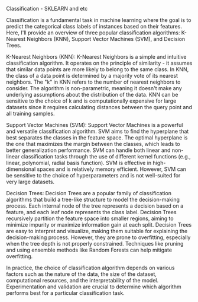 Classification - SKLEARN and etc

Classification is a fundamental task in machine learning where the goal is to predict the categorical class labels of instances based on their features. Here, I'll provide an overview of three popular classification algorithms: K-Nearest Neighbors (KNN), Support Vector Machines (SVM), and Decision Trees.

K-Nearest Neighbors (KNN):
K-Nearest Neighbors is a simple and intuitive classification algorithm. It operates on the principle of similarity - it assumes that similar data points are more likely to belong to the same class. In KNN, the class of a data point is determined by a majority vote of its nearest neighbors. The "k" in KNN refers to the number of nearest neighbors to consider. The algorithm is non-parametric, meaning it doesn't make any underlying assumptions about the distribution of the data. KNN can be sensitive to the choice of k and is computationally expensive for large datasets since it requires calculating distances between the query point and all training samples.

Support Vector Machines (SVM):
Support Vector Machines is a powerful and versatile classification algorithm. SVM aims to find the hyperplane that best separates the classes in the feature space. The optimal hyperplane is the one that maximizes the margin between the classes, which leads to better generalization performance. SVM can handle both linear and non-linear classification tasks through the use of different kernel functions (e.g., linear, polynomial, radial basis function). SVM is effective in high-dimensional spaces and is relatively memory efficient. However, SVM can be sensitive to the choice of hyperparameters and is not well-suited for very large datasets.

Decision Trees:
Decision Trees are a popular family of classification algorithms that build a tree-like structure to model the decision-making process. Each internal node of the tree represents a decision based on a feature, and each leaf node represents the class label. Decision Trees recursively partition the feature space into smaller regions, aiming to minimize impurity or maximize information gain at each split. Decision Trees are easy to interpret and visualize, making them suitable for explaining the decision-making process. However, they are prone to overfitting, especially when the tree depth is not properly constrained. Techniques like pruning and using ensemble methods like Random Forests can help mitigate overfitting.

In practice, the choice of classification algorithm depends on various factors such as the nature of the data, the size of the dataset, computational resources, and the interpretability of the model. Experimentation and validation are crucial to determine which algorithm performs best for a particular classification task.
